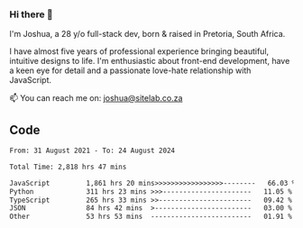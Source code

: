 ### Hi there 👋

I'm Joshua, a 28 y/o full-stack dev, born & raised in Pretoria, South Africa. 

I have almost five years of professional experience bringing beautiful, intuitive designs to life. I'm enthusiastic about front-end development, have a keen eye for detail and a passionate love-hate relationship with JavaScript.

📫 You can reach me on: joshua@sitelab.co.za

## **Code**

<!--START_SECTION:waka-->

```txt
From: 31 August 2021 - To: 24 August 2024

Total Time: 2,818 hrs 47 mins

JavaScript         1,861 hrs 20 mins>>>>>>>>>>>>>>>>>--------   66.03 %
Python             311 hrs 23 mins >>>----------------------   11.05 %
TypeScript         265 hrs 33 mins >>-----------------------   09.42 %
JSON               84 hrs 42 mins  >------------------------   03.00 %
Other              53 hrs 53 mins  -------------------------   01.91 %
```

<!--END_SECTION:waka-->
